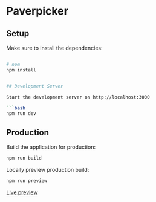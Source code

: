 # Paverpicker


## Setup

Make sure to install the dependencies:

```bash

# npm
npm install


## Development Server

Start the development server on http://localhost:3000

```bash
npm run dev
```

## Production

Build the application for production:

```bash
npm run build
```

Locally preview production build:

```bash
npm run preview
```

[Live preview](https://paverpicker.pages.dev/)
